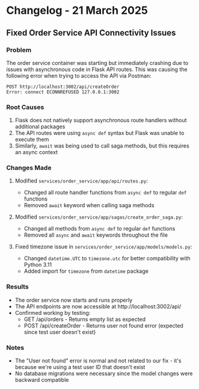 # Changelog - 21 March 2025

## Fixed Order Service API Connectivity Issues

### Problem
The order service container was starting but immediately crashing due to issues with asynchronous code in Flask API routes. This was causing the following error when trying to access the API via Postman:

```
POST http://localhost:3002/api/createOrder
Error: connect ECONNREFUSED 127.0.0.1:3002
```

### Root Causes
1. Flask does not natively support asynchronous route handlers without additional packages
2. The API routes were using `async def` syntax but Flask was unable to execute them
3. Similarly, `await` was being used to call saga methods, but this requires an async context

### Changes Made
1. Modified `services/order_service/app/api/routes.py`:
   - Changed all route handler functions from `async def` to regular `def` functions
   - Removed `await` keyword when calling saga methods

2. Modified `services/order_service/app/sagas/create_order_saga.py`:
   - Changed all methods from `async def` to regular `def` functions
   - Removed all `async` and `await` keywords throughout the file

3. Fixed timezone issue in `services/order_service/app/models/models.py`:
   - Changed `datetime.UTC` to `timezone.utc` for better compatibility with Python 3.11
   - Added import for `timezone` from `datetime` package

### Results
- The order service now starts and runs properly
- The API endpoints are now accessible at http://localhost:3002/api/
- Confirmed working by testing:
  - GET /api/orders - Returns empty list as expected
  - POST /api/createOrder - Returns user not found error (expected since test user doesn't exist)

### Notes
- The "User not found" error is normal and not related to our fix - it's because we're using a test user ID that doesn't exist
- No database migrations were necessary since the model changes were backward compatible
